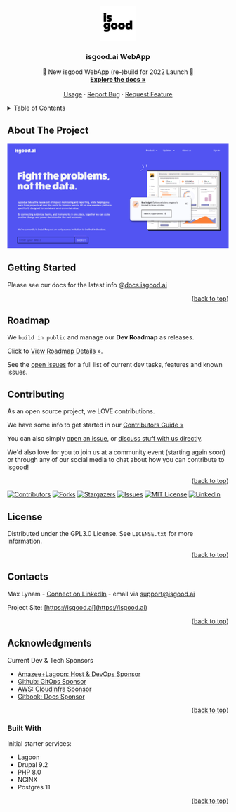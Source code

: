 <div id="top"></div>
<!--
*** The isgood.ai ReadME is based on ->
*** Thanks for checking out the Best-README-Template. If you have a suggestion
*** that would make this better, please fork the repo and create a pull request
*** or simply open an issue with the tag "enhancement".
*** Don't forget to give the project a star!
*** Thanks again! Now go create something AMAZING! :D
-->



<!-- PROJECT LOGO -->
<br />
<div align="center">
  <a href="https://isgood.ai">
    <img src=".github/images/isgood-sqr.jpg" alt="isgood glow Logo" width="80" height="80">
  </a>

<h3 align="center">isgood.ai WebApp</h3>

  <p align="center">
    🎉 New isgood WebApp (re-)build for 2022 Launch 🚀
    <br />
    <a href="https://docs.isgood.ai"><strong>Explore the docs »</strong></a>
    <br />
    <br />
    <a href="https://docs.isgood.ai/product-outline#explainer-deck">Usage</a>
    ·
    <a href="https://github.com/for-good/isgood-webapp/issues/new?assignees=&labels=&template=bug_report.md&title=">Report Bug</a>
    ·
    <a href="https://github.com/for-good/isgood-webapp/issues/new?assignees=&labels=&template=feature_request.md&title=">Request Feature</a>
  </p>
</div>



<!-- TABLE OF CONTENTS -->
<details>
  <summary>Table of Contents</summary>
  <ol>
    <li>
      <a href="#about-the-project">About The Project</a>
    </li>
    <li>
      <a href="#getting-started">Getting Started</a>
<!--      <ul>
        <li><a href="#prerequisites">Prerequisites</a></li>
        <li><a href="#installation">Installation</a></li>
      </ul> -->
    </li>
<!--    <li><a href="#usage">Usage</a></li> -->
    <li><a href="#roadmap">Dev Roadmap</a></li>
    <li><a href="#contributing">Contributing</a></li>
    <li><a href="#license">License</a></li>
    <li><a href="#contact">Contact</a></li>
    <li><a href="#acknowledgments">Acknowledgments</a>
      <ul>
        <li><a href="#built-with">Built With</a></li>
      </ul>
    </li>
  </ol>
</details>



<!-- ABOUT THE PROJECT -->
## About The Project

[![Product Name Screen Shot][product-screenshot]](.github/images/isgood-github-grab.png)



<!-- GETTING STARTED -->
## Getting Started

Please see our docs for the latest info @[docs.isgood.ai](https://docs.isgood.ai/)

<p align="right">(<a href="#top">back to top</a>)</p>



<!-- USAGE EXAMPLES
## Usage

Use this space to show useful examples of how a project can be used. Additional screenshots, code examples and demos work well in this space. You may also link to more resources.

_For more examples, please refer to the [Documentation](https://example.com)_

<p align="right">(<a href="#top">back to top</a>)</p>
 -->


<!-- ROADMAP -->
## Roadmap

We `build in public` and manage our **Dev Roadmap** as releases.

Click to [View Roadmap Details »](https://docs.isgood.ai/releases).

See the [open issues](https://github.com/for-good/isgood-webapp/issues) for a full list of current dev tasks, features and known issues.



<!-- CONTRIBUTING -->
## Contributing

As an open source project, we LOVE contributions.

We have some info to get started in our [Contributors Guide »](https://docs.isgood.ai/welcome/contributing)

You can also simply [open an issue](https://github.com/for-good/isgood-webapp/issues/new/choose), or [discuss stuff with us directly](https://github.com/for-good/isgood-webapp/discussions).

We'd also love for you to join us at a community event (starting again soon) or through any of our social media to chat about how you can contribute to isgood!


<p align="right">(<a href="#top">back to top</a>)</p>


<!-- PROJECT SHIELDS -->
<!--
*** I'm using markdown "reference style" links for readability.
*** Reference links are enclosed in brackets [ ] instead of parentheses ( ).
*** See the bottom of this document for the declaration of the reference variables
*** for contributors-url, forks-url, etc. This is an optional, concise syntax you may use.
*** https://www.markdownguide.org/basic-syntax/#reference-style-links
-->
[![Contributors][contributors-shield]][contributors-url]
[![Forks][forks-shield]][forks-url]
[![Stargazers][stars-shield]][stars-url]
[![Issues][issues-shield]][issues-url]
[![MIT License][license-shield]][license-url]
[![LinkedIn][linkedin-shield]][linkedin-url]


<!-- LICENSE -->
## License

Distributed under the GPL3.0 License. See `LICENSE.txt` for more information.

<p align="right">(<a href="#top">back to top</a>)</p>



<!-- CONTACT -->
## Contacts

Max Lynam - [Connect on LinkedIn](https://www.linkedin.com/in/maxlynam/) - email via support@isgood.ai

Project Site: [https://isgood.ai](https://isgood.ai)

<p align="right">(<a href="#top">back to top</a>)</p>



<!-- ACKNOWLEDGMENTS -->
## Acknowledgments

Current Dev & Tech Sponsors
* [Amazee+Lagoon: Host & DevOps Sponsor](https://www.amazee.io/)
* [Github: GitOps Sponsor](https://github.com)
* [AWS: CloudInfra Sponsor](https://aws.amazon.com/)
* [Gitbook: Docs Sponsor](https://gitbook.com)


<p align="right">(<a href="#top">back to top</a>)</p>



### Built With

Initial starter services:
* Lagoon
* Drupal 9.2
* PHP 8.0
* NGINX
* Postgres 11

<p align="right">(<a href="#top">back to top</a>)</p>



<!-- MARKDOWN LINKS & IMAGES -->
<!-- https://www.markdownguide.org/basic-syntax/#reference-style-links -->
[contributors-shield]: https://img.shields.io/github/contributors/for-good/isgood-webapp.svg?style=for-the-badge
[contributors-url]: https://github.com/for-good/isgood-webapp/graphs/contributors
[forks-shield]: https://img.shields.io/github/forks/for-good/isgood-webapp.svg?style=for-the-badge
[forks-url]: https://github.com/for-good/isgood-webapp/network/members
[stars-shield]: https://img.shields.io/github/stars/for-good/isgood-webapp.svg?style=for-the-badge
[stars-url]: https://github.com/for-good/isgood-webapp/stargazers
[issues-shield]: https://img.shields.io/github/issues/for-good/isgood-webapp.svg?style=for-the-badge
[issues-url]: https://github.com/for-good/isgood-webapp/issues
[license-shield]: https://img.shields.io/github/license/for-good/isgood-webapp.svg?style=for-the-badge
[license-url]: https://github.com/for-good/isgood-webapp/blob/master/LICENSE.txt
[linkedin-shield]: https://img.shields.io/badge/-LinkedIn-black.svg?style=for-the-badge&logo=linkedin&colorB=555
[linkedin-url]: https://www.linkedin.com/company/isgoodai/
[product-screenshot]: .github/images/isgood-github-grab.png